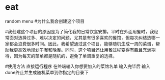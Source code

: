 # eat
random menu
#为什么我会创建这个项目

#我创建这个项目的原因是为了简化我的日常饮食安排。平时在外面用餐时，我经常面对选择过多、难以决定的问题，尤其是有很多喜欢的餐馆，但每次纠结选哪一家都会浪费很多时间。因此，我希望通过这个项目，能够随机生成一周的菜谱，帮助我更高效地规划午餐和晚餐。同时，这个项目还让用餐过程变得有趣且充满期待，因为每天的菜单都是随机的，避免了单调重复的选择。

#使用方法
直接运行程序 在终端输入你想要加入的菜馆名单
输入完毕后 输入done终止并生成随机菜单到你指定的目录下
